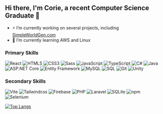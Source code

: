 ## Hi there, I'm Corie, a recent Computer Science Graduate 👋

- ⚡ I’m currently working on several projects, including [SimpleWorldGen.com](https://github.com/CorieW/SimpleWorldGen.com)
- 🌱 I’m currently learning AWS and Linux

<h3 align="left">Primary Skills</h3>
<p>
  <img alt="React" src="https://img.shields.io/badge/-React-0000FF?style=flat-square&logo=react&logoColor=white" />
  <img alt="HTML5" src="https://img.shields.io/badge/-HTML5-0000FF?style=flat-square&logo=html5&logoColor=white" />
  <img alt="CSS3" src="https://img.shields.io/badge/-CSS3-0000FF?style=flat-square&logo=css3&logoColor=white" />
  <img alt="Sass" src="https://img.shields.io/badge/-Sass-0000FF?style=flat-square&logo=sass&logoColor=white" />
  <img alt="JavaScript" src="https://img.shields.io/badge/-JavaScript-0000FF?style=flat-square&logo=javascript&logoColor=white" />
  <img alt="TypeScript" src="https://img.shields.io/badge/-TypeScript-0000FF?style=flat-square&logo=typescript&logoColor=white" />
  <img alt="C#" src="https://img.shields.io/badge/-csharp-0000BB?style=flat-square&logo=csharp&logoColor=white" />
  <img alt="Java" src="https://img.shields.io/badge/-java-0000BB?style=flat-square&logo=java&logoColor=white" />
  <img alt="ASP.NET Core" src="https://img.shields.io/badge/-ASP.NET Core-0000BB?style=flat-square&logo=asp.net&logoColor=white" />
  <img alt="Entity Framework" src="https://img.shields.io/badge/-Entity Framework-0000BB?style=flat-square&logo=entity_framework&logoColor=white" />
  <img alt="MySQL" src="https://img.shields.io/badge/-SQL-000088?style=flat-square&logo=mysql&logoColor=white" />
  <img alt="SQL" src="https://img.shields.io/badge/-MySQL-000088?style=flat-square&logo=sql&logoColor=white" />
  <img alt="Git" src="https://img.shields.io/badge/-Git-000055?style=flat-square&logo=git&logoColor=white" />
  <img alt="Unity" src="https://img.shields.io/badge/-Unity-000055?style=flat-square&logo=unity&logoColor=white" />
</p>

<h3 align="left">Secondary Skills</h3>
<p>
  <img alt="Vite" src="https://img.shields.io/badge/-Vite-0000FF?style=flat-square&logo=vite&logoColor=white" />
  <img alt="Tailwindcss" src="https://img.shields.io/badge/-Tailwind CSS-0000FF?style=flat-square&logo=tailwindcss&logoColor=white" />
  <img alt="Firebase" src="https://img.shields.io/badge/-Firebase-0000BB?style=flat-square&logo=firebase&logoColor=white" />
  <img alt="PHP" src="https://img.shields.io/badge/-PHP-0000BB?style=flat-square&logo=php&logoColor=white" />
  <img alt="Laravel" src="https://img.shields.io/badge/-Laravel-0000BB?style=flat-square&logo=laravel&logoColor=white" />
  <img alt="SQLite" src="https://img.shields.io/badge/-SQLite-000088?style=flat-square&logo=sqlite&logoColor=white" />
  <img alt="npm" src="https://img.shields.io/badge/-npm-000055?style=flat-square&logo=npm&logoColor=white" />
  <img alt="Selenium" src="https://img.shields.io/badge/-Selenium-000055?style=flat-square&logo=selenium&logoColor=white" />
</p>

[![Top Langs](https://github-readme-stats.vercel.app/api/top-langs/?username=coriew&layout=compact&theme=transparent&hide_border=true&card_width=900&hide_title=true&langs_count=100&text_color=ffffff)](https://github.com/coriew/github-readme-stats)
